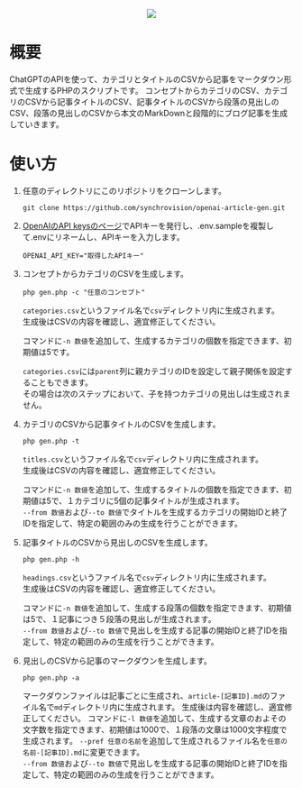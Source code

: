 <p align="center">
  <img src="https://img.shields.io/badge/PHP-8.0-45A?logo=php">
</p>

概要
=

ChatGPTのAPIを使って、カテゴリとタイトルのCSVから記事をマークダウン形式で生成するPHPのスクリプトです。
コンセプトからカテゴリのCSV、カテゴリのCSVから記事タイトルのCSV、記事タイトルのCSVから段落の見出しのCSV、段落の見出しのCSVから本文のMarkDownと段階的にブログ記事を生成していきます。

使い方
=

1. 任意のディレクトリにこのリポジトリをクローンします。

	```command
	git clone https://github.com/synchrovision/openai-article-gen.git
	```

1. [OpenAIのAPI keysのページ](https://platform.openai.com/account/api-keys)でAPIキーを発行し、.env.sampleを複製して.envにリネームし、APIキーを入力します。

	```env:.env
	OPENAI_API_KEY="取得したAPIキー"
	```

1. コンセプトからカテゴリのCSVを生成します。

	```command
	php gen.php -c "任意のコンセプト"
	```

	``categories.csv``というファイル名で``csv``ディレクトリ内に生成されます。  
	生成後はCSVの内容を確認し、適宜修正してください。

	コマンドに``-n 数値``を追加して、生成するカテゴリの個数を指定できます、初期値は5です。

	``categories.csv``には``parent``列に親カテゴリのIDを設定して親子関係を設定することもできます。  
	その場合は次のステップにおいて、子を持つカテゴリの見出しは生成されません。


1. カテゴリのCSVから記事タイトルのCSVを生成します。

	```command
	php gen.php -t
	```

	``titles.csv``というファイル名で``csv``ディレクトリ内に生成されます。  
	生成後はCSVの内容を確認し、適宜修正してください。

	コマンドに``-n 数値``を追加して、生成するタイトルの個数を指定できます、初期値は5で、１カテゴリに5個の記事タイトルが生成されます。  
	``--from 数値``および``--to 数値``でタイトルを生成するカテゴリの開始IDと終了IDを指定して、特定の範囲のみの生成を行うことができます。

1. 記事タイトルのCSVから見出しのCSVを生成します。

	```command
	php gen.php -h
	```
	``headings.csv``というファイル名で``csv``ディレクトリ内に生成されます。  
	生成後はCSVの内容を確認し、適宜修正してください。

	コマンドに``-n 数値``を追加して、生成する段落の個数を指定できます、初期値は5で、１記事につき５段落の見出しが生成されます。  
	``--from 数値``および``--to 数値``で見出しを生成する記事の開始IDと終了IDを指定して、特定の範囲のみの生成を行うことができます。

1. 見出しのCSVから記事のマークダウンを生成します。

	```command
	php gen.php -a
	```

	マークダウンファイルは記事ごとに生成され、``article-[記事ID].md``のファイル名で``md``ディレクトリ内に生成されます。
	生成後は内容を確認し、適宜修正してください。
	コマンドに``-l 数値``を追加して、生成する文章のおよその文字数を指定できます、初期値は1000で、１段落の文章は1000文字程度で生成されます。
	``--pref 任意の名前``を追加して生成されるファイル名を``任意の名前-[記事ID].md``に変更できます。  
	``--from 数値``および``--to 数値``で見出しを生成する記事の開始IDと終了IDを指定して、特定の範囲のみの生成を行うことができます。
